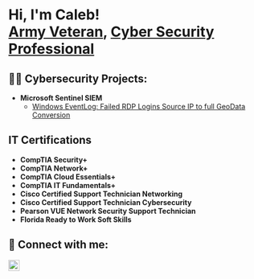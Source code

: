 <h1>Hi, I'm Caleb! <br/><a href="https://github.com/calebjsec">Army Veteran</a>, <a href="https://www.linkedin.com/in/calebjsec/">Cyber Security Professional</a></h1>

<h2>👨‍💻 Cybersecurity Projects:</h2>

- <b>Microsoft Sentinel SIEM</b>
  - [Windows EventLog: Failed RDP Logins Source IP to full GeoData Conversion](https://github.com/calebjsec)

<h2>IT Certifications</h2>

- <b>CompTIA Security+</b>
- <b>CompTIA Network+</b>
- <b>CompTIA Cloud Essentials+</b>
- <b>CompTIA IT Fundamentals+</b>
- <b>Cisco Certified Support Technician Networking</b>
- <b>Cisco Certified Support Technician Cybersecurity</b>
- <b>Pearson VUE Network Security Support Technician</b>
- <b>Florida Ready to Work Soft Skills</b>

<h2> 🤳 Connect with me:</h2>

[<img align="left" alt="JoshMadakor | LinkedIn" width="22px" src="https://cdn.jsdelivr.net/npm/simple-icons@v3/icons/linkedin.svg" />][linkedin]

[linkedin]: https://linkedin.com/in/calebjsec
